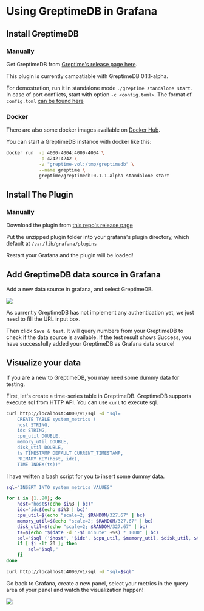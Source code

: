 # Using GreptimeDB in Grafana

## Install GreptimeDB

### Manually

Get GreptimeDB from [Greptime's release page here](https://github.com/GreptimeTeam/greptimedb/releases/).

This plugin is currently campatiable with GreptimeDB 0.1.1-alpha.

For demostration, run it in standalone mode `./greptime standalone start`. In case of port conflicts, start with option `-c <config.toml>`. The format of `config.toml` [can be found here](https://docs.greptime.com/user-guide/operations/configuration)

### Docker

There are also some docker images available on [Docker Hub](https://hub.docker.com/r/greptime/greptimedb).

You can start a GreptimeDB instance with docker like this:

```bash
docker run  -p 4000-4004:4000-4004 \
            -p 4242:4242 \
            -v "greptime-vol:/tmp/greptimedb" \
            --name greptime \
            greptime/greptimedb:0.1.1-alpha standalone start
```

## Install The Plugin

### Manually
Download the plugin from [this repo's release page](https://github.com/DiamondMofeng/grafana-greptime-datasource/releases)

Put the unzipped plugin folder into your grafana's plugin directory, which default at `/var/lib/grafana/plugins`

Restart your Grafana and the plugin will be loaded!

## Add GreptimeDB data source in Grafana

Add a new data source in grafana, and select GreptimeDB.

![](https://blog.mofengfeng.com/wp-content/uploads/2022/11/UAX6FW6SG23X2ZX2QY.png)

As currently GreptimeDB has not implement any authentication yet, we just need to fill the URL input box.

Then click `Save & test`. It will query numbers from your GreptimeDB to check if the data source is available. If the test result shows Success, you have successfully added your GreptimeDB as Grafana data source! 

## Visualize your data

If you are a new to GreptimeDB, you may need some dummy data for testing.

First, let's create a time-series table in GreptimeDB. GreptimeDB supports execute sql from HTTP API. You can use `curl` to execute sql.

```bash
curl http://localhost:4000/v1/sql -d "sql=
    CREATE TABLE system_metrics (               
    host STRING,                                      
    idc STRING,                                       
    cpu_util DOUBLE,                                  
    memory_util DOUBLE,                               
    disk_util DOUBLE,                                 
    ts TIMESTAMP DEFAULT CURRENT_TIMESTAMP,           
    PRIMARY KEY(host, idc),                           
    TIME INDEX(ts))"
```

I have written a bash script for you to insert some dummy data.

```bash
sql="INSERT INTO system_metrics VALUES"

for i in {1..20}; do
    host="host$(echo $i%3 | bc)"
    idc="idc$(echo $i%3 | bc)"
    cpu_util=$(echo "scale=2; $RANDOM/327.67" | bc)
    memory_util=$(echo "scale=2; $RANDOM/327.67" | bc)
    disk_util=$(echo "scale=2; $RANDOM/327.67" | bc)
    ts=$(echo "$(date -d "-$i minute" +%s) * 1000" | bc)
    sql="$sql ('$host', '$idc', $cpu_util, $memory_util, $disk_util, $ts)"
    if [ $i -lt 20 ]; then
        sql="$sql,"
    fi
done

curl http://localhost:4000/v1/sql -d "sql=$sql"
```

Go back to Grafana, create a new panel, select your metrics in the query area of your panel and watch the visualization happen!

![](https://blog.mofengfeng.com/wp-content/uploads/2023/03/TS5@V5GDLMTJG9@Q1SJM.png)
















